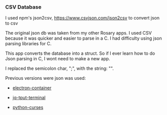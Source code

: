 ### CSV Database

I used npm's json2csv, https://www.csvjson.com/json2csv to convert json to csv

The original json db was taken from my other Rosary apps. I used CSV because it was quicker and easier to parse in a C. I had difficulty using json parsing libraries for C.

This app converts the database into a struct. So if I ever learn how to do Json parsing in C, I wont need to make a new app.

I replaced the semicolon char, ";", with the string: "<semicolon>".

Previous versions were json was used:

* [electron-container](https://github.com/mezcel/electron-container)

* [jq-tput-terminal](https://github.com/mezcel/jq-tput-terminal)

* [python-curses](https://github.com/mezcel/python-curses)
